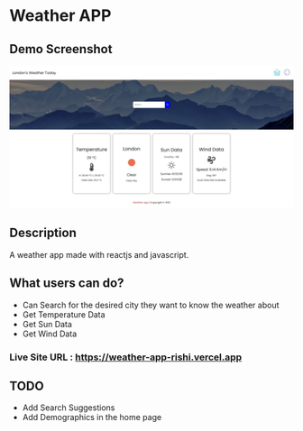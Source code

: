 # Weather APP

## Demo Screenshot

![Demo Screenshot](./src/images/demo.jpeg)

## Description

A weather app made with reactjs and javascript.

## What users can do?

- Can Search for the desired city they want to know the weather about
- Get Temperature Data
- Get Sun Data
- Get Wind Data

### Live Site URL : https://weather-app-rishi.vercel.app

## TODO

- Add Search Suggestions
- Add Demographics in the home page
